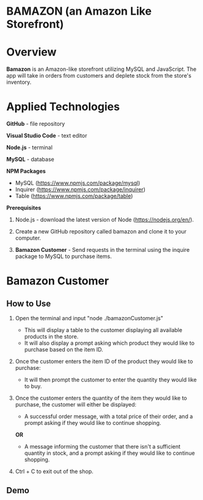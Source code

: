 # BAMAZON (an Amazon Like Storefront)

# Overview

**Bamazon** is an Amazon-like storefront utilizing MySQL and JavaScript. The app will take in orders from customers and deplete stock from the store's inventory.

# Applied Technologies

**GitHub** - file repository

**Visual Studio Code** - text editor

**Node.js** - terminal

**MySQL** - database

**NPM Packages**

* MySQL (https://www.npmjs.com/package/mysql)
* Inquirer (https://www.npmjs.com/package/inquirer)
* Table (https://www.npmjs.com/package/table)

**Prerequisites**

1. Node.js - download the latest version of Node (https://nodejs.org/en/).

1. Create a new GitHub repository called bamazon and clone it to your computer.

1. **Bamazon Customer** - Send requests in the terminal using the inquire package to MySQL to purchase items.

# Bamazon Customer

## How to Use

1. Open the terminal and input "node ./bamazonCustomer.js"
    * This will display a table to the customer displaying all available products in the store.
    * It will also display a prompt asking which product they would like to purchase based on the item ID.

1. Once the customer enters the item ID of the product they would like to purchase:
    * It will then prompt the customer to enter the quantity they would like to buy.

1. Once the customer enters the quantity of the item they would like to purchase, the customer will either be displayed:
    * A successful order message, with a total price of their order, and a prompt asking if they would like to continue shopping. 
    
    **OR**

    * A message informing the customer that there isn't a sufficient quantity in stock, and a prompt asking if they would like to continue shopping.

1. Ctrl + C to exit out of the shop.

## Demo